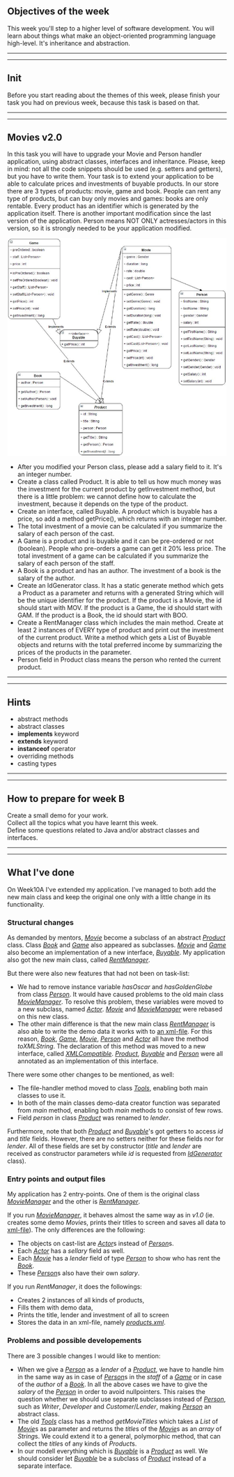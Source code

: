 ## Objectives of the week
This week you'll step to a higher level of software development.
You will learn about things what make an object-oriented programming language high-level.
It's inheritance and abstraction.

----------

----------

## Init
Before you start reading about the themes of this week,
please finish your task you had on previous week,
because this task is based on that.

----------

----------

## Movies v2.0

In this task you will have to upgrade your Movie and Person handler application,
using abstract classes, interfaces and inheritance.
Please, keep in mind:
not all the code snippets should be used (e.g. setters and getters),
but you have to write them.
Your task is to extend your application to be able to calculate prices and investments of buyable products.
In our store there are 3 types of products: movie, game and book.
People can rent any type of products, but can buy only movies and games: books are only rentable.
Every product has an identifier which is generated by the application itself.
There is another important modification since the last version of the application.
Person means NOT ONLY actresses/actors in this version, so it is strongly needed to be your application modified.

![](Description/movie2.jpg)

* After you modified your Person class, please add a salary field to it. It's an integer number.
* Create a class called Product.
  It is able to tell us how much money was the investment for the current product by getInvestment method,
  but there is a little problem:
  we cannot define how to calculate the investment, because it depends on the type of the product.
* Create an interface, called Buyable.
  A product which is buyable has a price, so add a method getPrice(), which returns with an integer number.
* The total investment of a movie can be calculated if you summarize the salary of each person of the cast.
* A Game is a product and is buyable and it can be pre-ordered or not (boolean).
  People who pre-orders a game can get it 20% less price.
  The total investment of a game can be calculated if you summarize the salary of each person of the staff.
* A Book is a product and has an author. The investment of a book is the salary of the author.
* Create an IdGenerator class.
  It has a static generate method which gets a Product as a parameter
  and returns with a generated String which will be the unique identifier for the product.
  If the product is a Movie, the id should start with MOV.
  If the product is a Game, the id should start with GAM.
  If the product is a Book, the id should start with BOO.
* Create a RentManager class which includes the main method.
  Create at least 2 instances of EVERY type of product and print out the investment of the current product.
  Write a method which gets a List of Buyable objects
  and returns with the total preferred income
  by summarizing the prices of the products in the parameter.
* Person field in Product class means the person who rented the current product.

--------

--------

## Hints

* abstract methods
* abstract classes
* **implements** keyword
* **extends** keyword
* **instanceof** operator
* overriding methods
* casting types

--------

--------

## How to prepare for week B

Create a small demo for your work.  
Collect all the topics what you have learnt this week.  
Define some questions related to Java and/or abstract classes and interfaces.

--------

--------

## What I've done

On Week10A I've extended my application.
I've managed to both add the new main class
and keep the original one only with a little change in its functionality.

### Structural changes

As demanded by mentors, [*Movie*](movies/Movie.java)
                                  become a subclass of an abstract [*Product*](movies/Product.java)
                                                                               class.
Class [*Book*](movies/Book.java)
               and [*Game*](movies/Game.java)
                            also appeared as subclasses.
[*Movie*](movies/Movie.java)
          and [*Game*](movies/Game.java)
                       also become an implementation of a new interface, [*Buyable*](movies/Buyable.java).
My application also got the new main class, called [*RentManager*](movies/RentManager.java).

But there were also new features that had not been on task-list:
* We had to remove instance variable *hasOscar* and *hasGoldenGlobe* from class [*Person*](movies/Person.java).
  It would have caused problems to the old main class [*MovieManager*](movies/MovieManager.java).
  To resolve this problem, these variables were moved to a new subclass, named [*Actor*](movies/Actor.java).
  [*Movie*](movies/Movie.java)
            and [*MovieManager*](movies/MovieManager.java)
                                 were rebased on this new class.
* The other main difference is that
  the new main class [*RentManager*](movies/RentManager.java)
                                     is also able to write the demo data it works with to [an xml-file](SampleData/products.xml).
  For this reason, [*Book*](movies/Book.java),
                            [*Game*](movies/Game.java),
                                     [*Movie*](movies/Movie.java),
                                               [*Person*](movies/Person.java)
                                                          and [*Actor*](movies/Actor.java)
                                                                        all have the method *toXMLString*.
  The declaration of this method was moved to a new interface, called [*XMLCompatible*](movies/XMLCompatible.java).
  [*Product*](movies/Product.java),
              [*Buyable*](movies/Buyable.java)
                          and [*Person*](movies/Person.java)
                                         were all annotated as an implementation of this interface.

There were some other changes to be mentioned, as well:
* The file-handler method moved to class [*Tools*](movies/Tools.java),
                                                   enabling both main classes to use it.
* In both of the main classes demo-data creator function was separated from *main* method,
  enabling both *main* methods to consist of few rows.
* Field *person* in class [*Product*](movies/Product.java) was renamed to *lender*.

Furthermore, note that both [*Product*](movies/Product.java)
                                        and [*Buyable*](movies/Buyable.java)'s
                                                        got getters to access *id* and *title* fields.
However, there are no setters neither for these fields nor for *lender*.
All of these fields are set by constructor
(*title* and *lender* are received as constructor parameters
while *id* is requested from [*IdGenerator*](movies/IdGenerator.java) class).

### Entry points and output files

My application has 2 entry-points.
One of them is the original class [*MovieManager*](movies/MovieManager.java)
                                                   and the other is [*RentManager*](movies/RentManager.java).

If you run [*MovieManager*](movies/MovieManager.java),
                            it behaves almost the same way as in *v1.0*
(ie. creates some demo *Movie*s, prints their titles to screen
and saves all data to [xml-file](SampleData/movies.xml)).
The only differences are the following:
* The objects on cast-list are [*Actor*](movies/Actor.java)s
                                         instead of [*Person*](movies/Person.java)s.
* Each [*Actor*](movies/Actor.java)
                 has a *sellary* field as well.
* Each [*Movie*](movies/Movie.java)
                 has a *lender* field of type [*Person*](movies/Person.java)
                                                         to show who has rent the [*Book*](movies/Book.java).
* These [*Person*](movies/Person.java)s
                   also have their own *salary*.

If you run *RentManager*, it does the followings:
* Creates 2 instances of all kinds of products,
* Fills them with demo data,
* Prints the title, lender and investment of all to screen
* Stores the data in an xml-file, namely [*products.xml*](SampleData/products.xml).

### Problems and possible developements

There are 3 possible changes I would like to mention:
* When we give a [*Person*](movies/Person.java)
                            as a *lender* of a [*Product*](movies/Product.java),
  we have to handle him in the same way as in case of [*Person*](movies/Person.java)s
                                                                 in the *staff* of a [*Game*](movies/Game.java)
  or in case of the *author* of a [*Book*](movies/Book.java).
  In all the above cases we have to give the *salary* of the [*Person*](movies/Person.java)
                                                                        in order to avoid nullpointers.
  This raises the question whether we should use separate subclasses instead of [*Person*](movies/Person.java),
  such as *Writer*, *Developer* and *Customer*/*Lender*, making [*Person*](movies/Person.java)
                                                                           an abstract class.
* The old [*Tools*](movies/Tools.java)
                    class has a method *getMovieTitles* which takes a *List* of [*Movie*](movies/Movie.java)s
                                                                                          as parameter
  and returns the *title*s of the [*Movie*](movies/Movie.java)s as an *array* of *String*s.
  We could extend it to a general, polymorphic method, that can collect the *title*s of any kinds of *Product*s.
* In our modell everything which is [*Buyable*](movies/Buyable.java)
                                                is a [*Product*](movies/Product.java)
                                                                 as well.
  We should consider let [*Buyable*](movies/Buyable.java)
                                     be a subclass of [*Product*](movies/Product.java)
                                                                  instead of a separate interface.
